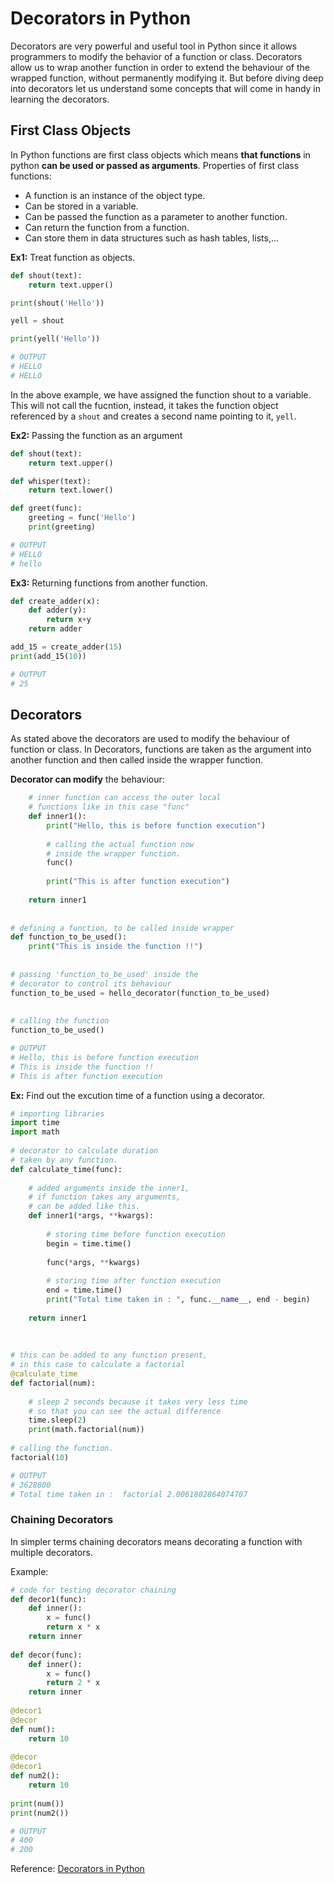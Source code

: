 # Decorators in Python

Decorators are very powerful and useful tool in Python since it allows programmers to modify
the behavior of a function or class. Decorators allow us to wrap another function in order to
extend the behaviour of the wrapped function, without permanently modifying it. But before diving
deep into decorators let us understand some concepts that will come in handy in learning the decorators.

## First Class Objects

In Python functions are first class objects which means **that functions** in python **can be used or passed as arguments**.
Properties of first class functions:
- A function is an instance of the object type.
- Can be stored in a variable.
- Can be passed the function as a parameter to another function.
- Can return the function from a function.
- Can store them in data structures such as hash tables, lists,...

**Ex1:** Treat function as objects.
```python
def shout(text):
    return text.upper()

print(shout('Hello'))

yell = shout

print(yell('Hello'))

# OUTPUT
# HELLO
# HELLO
```

In the above example, we have assigned the function shout to a variable. This will not call the fucntion, instead, it takes
the function object referenced by a `shout` and creates a second name pointing to it, `yell`.

**Ex2:** Passing the function as an argument
```python
def shout(text):
    return text.upper()

def whisper(text):
    return text.lower()

def greet(func):
    greeting = func('Hello')
    print(greeting)

# OUTPUT
# HELLO
# hello
```

**Ex3:** Returning functions from another function.
```python
def create_adder(x):
    def adder(y):
        return x+y
    return adder

add_15 = create_adder(15)
print(add_15(10))

# OUTPUT
# 25
```

## Decorators

As stated above the decorators are used to modify the behaviour of function or class. In Decorators, functions are taken as the argument into another function and then called inside the wrapper function.

**Decorator can modify** the behaviour:
```python
    # inner function can access the outer local
    # functions like in this case "func"
    def inner1():
        print("Hello, this is before function execution")
 
        # calling the actual function now
        # inside the wrapper function.
        func()
 
        print("This is after function execution")
         
    return inner1
 
 
# defining a function, to be called inside wrapper
def function_to_be_used():
    print("This is inside the function !!")
 
 
# passing 'function_to_be_used' inside the
# decorator to control its behaviour
function_to_be_used = hello_decorator(function_to_be_used)
 
 
# calling the function
function_to_be_used()

# OUTPUT
# Hello, this is before function execution
# This is inside the function !!
# This is after function execution
```

**Ex:** Find out the excution time of a function using a decorator.

```python
# importing libraries
import time
import math
 
# decorator to calculate duration
# taken by any function.
def calculate_time(func):
     
    # added arguments inside the inner1,
    # if function takes any arguments,
    # can be added like this.
    def inner1(*args, **kwargs):
 
        # storing time before function execution
        begin = time.time()
         
        func(*args, **kwargs)
 
        # storing time after function execution
        end = time.time()
        print("Total time taken in : ", func.__name__, end - begin)
 
    return inner1
 
 
 
# this can be added to any function present,
# in this case to calculate a factorial
@calculate_time
def factorial(num):
 
    # sleep 2 seconds because it takes very less time
    # so that you can see the actual difference
    time.sleep(2)
    print(math.factorial(num))
 
# calling the function.
factorial(10)

# OUTPUT
# 3628800
# Total time taken in :  factorial 2.0061802864074707
```

### Chaining Decorators
In simpler terms chaining decorators means decorating a function with multiple decorators.

Example:
```python
# code for testing decorator chaining
def decor1(func):
    def inner():
        x = func()
        return x * x
    return inner
 
def decor(func):
    def inner():
        x = func()
        return 2 * x
    return inner
 
@decor1
@decor
def num():
    return 10
 
@decor
@decor1
def num2():
    return 10
   
print(num())
print(num2())

# OUTPUT
# 400
# 200
```

Reference: [Decorators in Python](https://www.geeksforgeeks.org/decorators-in-python/)